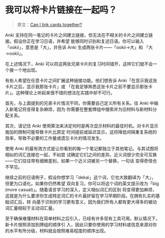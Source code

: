 # 我可以将卡片链接在一起吗？

> 原文：[Can I link cards together?](https://faqs.ankiweb.net/linking-cards-together.html)

Anki 支持在同一笔记的卡片之间建立链接，但无法在不相关的卡片之间建立链接。假设你正在学习日语，并希望
能够同时识别和复述日语。你可以输入「ookii」，意思是「大」，并告诉 Anki 生成两张卡片——「ookii→大」和
「大→ookii」。

在上述情况下，Anki 可以将这两张兄弟卡片的复习时间错开，这样它们就不会一个接一个地出现。

有些人希望在任意卡片之间扩展这种链接功能。他们想告诉 Anki「在显示我这张卡片之后，显示我那张卡片」或
「在我足够熟悉这张卡片之前不要显示那张卡片」。这种理论上听起来很不错的想法在实践中却不可行。

首先，与上面提到的兄弟卡片情况不同，你需要自己定义所有关系。往 Anki 中输入新笔记将变得复杂麻烦，因为
你需要在整套牌组中搜索并为旧材料与新材料分配关系。

其次，请记住 Anki 使用算法来决定何时是再次显示材料的最佳时机。对卡片显示施加的限制可能导致卡片比原定
时间提前或延迟显示，这将降低间隔重复系统的效率，导致不必要的工作量或遗忘卡片的情况发生。

使用 Anki 的最有效方式是让你看到的每一个笔记都独立于其他笔记。与其试图将相似的词汇连接在一起，不如尝
试确定它们之间的差异。近义词很少完全可互换——它们往往带有细微差别，如果一个近义词被另一个替换，一句话
变得奇怪也不罕见。

继续之前的日语例子，假设你想学习「dekai」这个词，它也大致翻译为「大」，但更为口语化。如果你仍然希望
双向复习，你可以将这个词的英文提示改为「big (more casual)」。随着语言学习的深入，定义相似词汇的区别
将变得更加麻烦，这就是为什么要求你生成特定词汇的卡片最好留在学习早期阶段。在拥有扎实的基础词汇后，转
向基于识别的学习更有意义，因为我们所有人都有更大得多的被动词汇量相较于主动词汇量。

至于确保难懂材料在简单材料之后引入，已经有许多现有工具可用。默认情况下，新卡片按照添加到牌组的顺序引
入，因此只要你使用的学习材料或信息来源对你的水平有所分级，材料就会按照难易程度的顺序出现。
